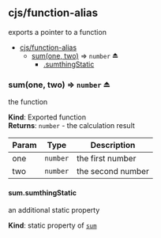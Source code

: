 <a name="module_cjs/function-alias"></a>

## cjs/function-alias
exports a pointer to a function


* [cjs/function-alias](#module_cjs/function-alias)
    * [sum(one, two)](#exp_module_cjs/function-alias--sum) ⇒ <code>number</code> ⏏
        * [.sumthingStatic](#module_cjs/function-alias--sum.sumthingStatic)

<a name="exp_module_cjs/function-alias--sum"></a>

### sum(one, two) ⇒ <code>number</code> ⏏
the function

**Kind**: Exported function  
**Returns**: <code>number</code> - the calculation result  

| Param | Type | Description |
| --- | --- | --- |
| one | <code>number</code> | the first number |
| two | <code>number</code> | the second number |

<a name="module_cjs/function-alias--sum.sumthingStatic"></a>

#### sum.sumthingStatic
an additional static property

**Kind**: static property of [<code>sum</code>](#exp_module_cjs/function-alias--sum)  
